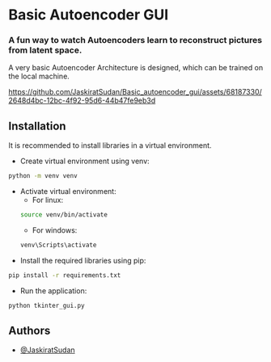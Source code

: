 # Basic Autoencoder GUI
### A fun way to watch Autoencoders learn to reconstruct pictures from latent space.
A very basic Autoencoder Architecture is designed, which can be trained on the local machine.

https://github.com/JaskiratSudan/Basic_autoencoder_gui/assets/68187330/2648d4bc-12bc-4f92-95d6-44b47fe9eb3d

## Installation
It is recommended to install libraries in a virtual environment.
- Create virtual environment using venv:
```bash
python -m venv venv
```
- Activate virtual environment:
    - For linux:
    ```bash
    source venv/bin/activate
    ```
    * For windows:
    ```bash
    venv\Scripts\activate
    ```
- Install the required libraries using pip:

```bash
pip install -r requirements.txt
```
- Run the application:
```bash
python tkinter_gui.py
```

## Authors

- [@JaskiratSudan](https://github.com/JaskiratSudan)
